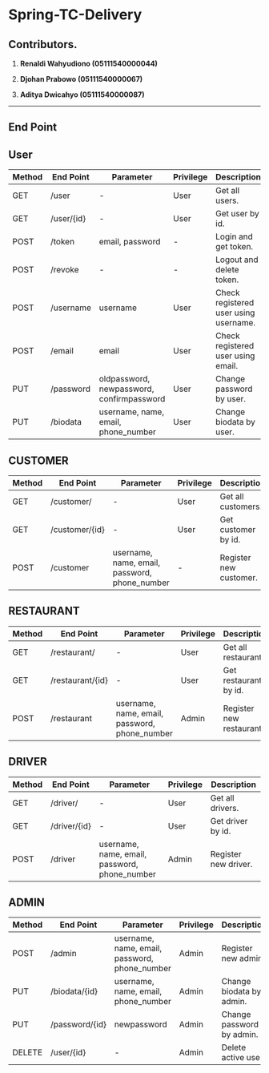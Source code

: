 # Spring-TC-Delivery

## Contributors.

1. **Renaldi Wahyudiono (05111540000044)**

2. **Djohan Prabowo     (05111540000067)**

3. **Aditya Dwicahyo   (05111540000087)**

---

## End Point

**User**
---

| Method | End Point | Parameter | Privilege | Description |
| ------------- | ------------- | ------------- | ------------- | ------------- |
|GET| /user | - | User |Get all users. |
|GET| /user/{id} | - | User | Get user by id. |
|POST| /token | email, password | - |Login and get token. |
|POST| /revoke | - | - |Logout and delete token. |
|POST| /username | username | User |Check registered user using username. |
|POST| /email | email | User |Check registered user using email. |
|PUT| /password | oldpassword, newpassword, confirmpassword | User |Change password by user. |
|PUT| /biodata | username, name, email, phone_number | User |Change biodata by user. |

**CUSTOMER**
---

| Method | End Point | Parameter | Privilege | Description |
| ------------- | ------------- | ------------- | ------------- | ------------- |
|GET| /customer/ | - | User |Get all customers. |
|GET| /customer/{id} | - | User |Get customer by id. |
|POST| /customer | username, name, email, password, phone_number | - |Register new customer. |

**RESTAURANT**
---

| Method | End Point | Parameter | Privilege | Description |
| ------------- | ------------- | ------------- | ------------- | ------------- |
|GET| /restaurant/ | - | User | Get all restaurants. |
|GET| /restaurant/{id} | - | User | Get restaurant by id. |
|POST| /restaurant | username, name, email, password, phone_number | Admin |Register new restaurant. |

**DRIVER**
---

| Method | End Point | Parameter | Privilege | Description |
| ------------- | ------------- | ------------- | ------------- | ------------- |
|GET| /driver/ | - | User | Get all drivers. |
|GET| /driver/{id} | - | User | Get driver by id. |
|POST| /driver | username, name, email, password, phone_number | Admin |Register new driver. |

**ADMIN**
---
| Method | End Point | Parameter | Privilege |Description |
| ------------- | ------------- | ------------- | ------------- | ------------- |
|POST| /admin | username, name, email, password, phone_number | Admin | Register new admin. |
|PUT| /biodata/{id} | username, name, email, phone_number | Admin |Change biodata by admin. |
|PUT| /password/{id} | newpassword | Admin | Change password by admin. |
|DELETE| /user/{id} | - | Admin | Delete active user. |
